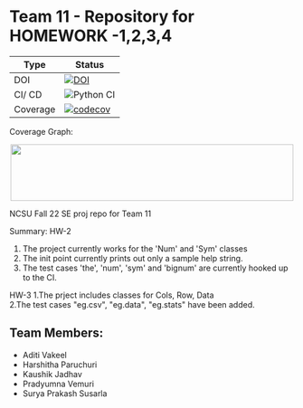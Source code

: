 # Team 11 - Repository for HOMEWORK -1,2,3,4


| Type | Status |
| ---------- | -------------------- |
| DOI | [![DOI](https://zenodo.org/badge/527815538.svg)](https://zenodo.org/badge/latestdoi/527815538) |
| CI/ CD | ![Python CI](https://github.com/Surya-06/SE-Proj22-Team11/actions/workflows/build-test.yaml/badge.svg) |
| Coverage | [![codecov](https://codecov.io/gh/Surya-06/SE-Proj22-Team11/branch/main/graph/badge.svg?token=LWOMLVX5O7)](https://codecov.io/gh/Surya-06/SE-Proj22-Team11) |

Coverage Graph:
<div align="center">
<img src="https://codecov.io/gh/Surya-06/SE-Proj22-Team11/branch/main/graphs/icicle.svg?token=LWOMLVX5O7" height="100" width="500"/>
</div>

NCSU Fall 22 SE proj repo for Team 11

Summary:
HW-2
1. The project currently works for the 'Num' and 'Sym' classes
2. The init point currently prints out only a sample help string.
3. The test cases 'the', 'num', 'sym' and 'bignum' are currently hooked up to the CI.

HW-3
1.The prject includes classes for Cols, Row, Data  
2.The test cases "eg.csv", "eg.data", "eg.stats" have been added.  


## Team Members:
- Aditi Vakeel
- Harshitha Paruchuri
- Kaushik Jadhav
- Pradyumna Vemuri
- Surya Prakash Susarla
